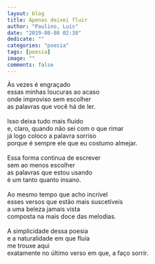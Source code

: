 ```yaml
---
layout: blog
title: Apenas deixei fluir
author: "Paulino, Luís"
date: "2019-08-08 02:38"
dedicate: ""
categories: "poesia"
tags: [poesia]
image: ""
comments: false
---
```


Às vezes é engraçado\
essas minhas loucuras ao acaso\
onde improviso sem escolher\
as palavras que você há de ler.\
\
Isso deixa tudo mais fluído\
e, claro, quando não sei com o que rimar\
já logo coloco a palavra sorriso\
porque é sempre ele que eu costumo almejar.\
\
Essa forma continua de escrever\
sem ao menos escolher\
as palavras que estou usando\
é um tanto quanto insano.\
\
Ao mesmo tempo que acho incrível\
esses versos que estão mais suscetíveis\
a uma beleza jamais vista\
composta na mais doce das melodias.\
\
A simplicidade dessa poesia\
e a naturalidade em que fluía\
me trouxe aqui\
exatamente no último verso em que, a faço sorrir.
